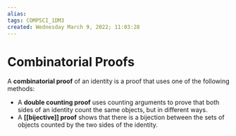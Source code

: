 ```yaml
---
alias: 
tags: COMPSCI_1DM3
created: Wednesday March 9, 2022; 11:03:28 
---
```

# Combinatorial Proofs
A **combinatorial proof** of an identity is a proof that uses one of the following methods:
- A **double counting proof** uses counting arguments to prove that both sides of an identity count the same objects, but in different ways.
- A **[[bijective]] proof** shows that there is a bijection between the sets of objects counted by the two sides of the identity.